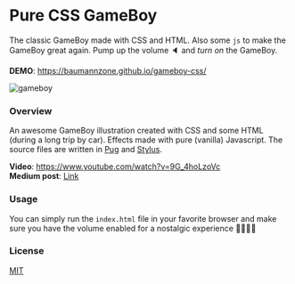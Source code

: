 
# Pure CSS GameBoy 
The classic GameBoy made with CSS and HTML. Also some `js` to make the GameBoy great again.
Pump up the volume :speaker: and _turn on_ the GameBoy.  

**DEMO**: https://baumannzone.github.io/gameboy-css/  

![gameboy](./docs/img.png)

### Overview
An awesome GameBoy illustration created with CSS and some HTML (during a long trip by car). Effects made with pure (vanilla) Javascript.
The source files are written in [Pug](https://github.com/pugjs/pug) and [Stylus](http://stylus-lang.com/).

**Video**: https://www.youtube.com/watch?v=9G_4hoLzoVc  
**Medium post**: [Link](https://medium.com/@baumannsito/dibujando-una-gameboy-con-css-b78e5f148eff) 

### Usage 
You can simply run the `index.html` file in your favorite browser and make sure you have the volume enabled for a 
nostalgic experience :space_invader::space_invader::space_invader::space_invader:

### License
[MIT](./license)

